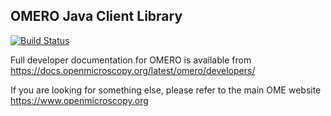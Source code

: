 OMERO Java Client Library
-------------------------

[![Build Status](https://travis-ci.org/ome/omero-gateway-java.png)](https://travis-ci.org/ome/omero-gateway-java)

Full developer documentation for OMERO is available from
https://docs.openmicroscopy.org/latest/omero/developers/

If you are looking for something else, please refer to the main OME website
https://www.openmicroscopy.org
